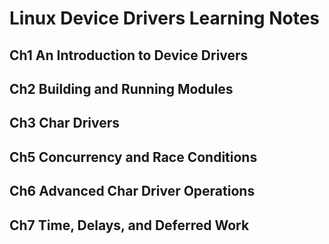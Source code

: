 # Linux Device Drivers Learning Notes

## Ch1 An Introduction to Device Drivers



## Ch2 Building and Running Modules



## Ch3 Char Drivers



## Ch5 Concurrency and Race Conditions



## Ch6 Advanced Char Driver Operations



## Ch7 Time, Delays, and Deferred Work